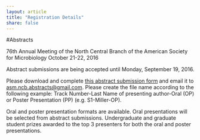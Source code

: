 ```yaml
---
layout: article
title: "Registration Details"
share: false
---
```


#Abstracts

76th Annual Meeting of the North Central Branch of the American Society for Microbiology
October 21-22, 2016

Abstract submissions are being accepted until Monday, September 19, 2016.

Please download and complete [this abstract submission form](https://github.com/ASM-NCB/asm-ncb.github.io/blob/master/registration/abstract_submission_form.docx?raw=true) and email it to asm.ncb.abstracts@gmail.com.  Please create the file name according to the following example: Track Number-Last Name of presenting author-Oral (OP) or Poster Presentation (PP) (e.g. S1-Miller-OP). 

Oral and poster presentation formats are available.  Oral presentations will be selected from abstract submissions.
Undergraduate and graduate student prizes awarded to the top 3 presenters for both the oral and poster presentations.





